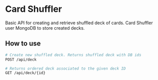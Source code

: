 # Card Shuffler

Basic API for creating and retrieve shuffled deck of cards. Card Shuffler user MongoDB to store created decks.

## How to use

``` bash
# Create new shuffled deck. Returns shuffled deck with DB ids
POST /api/deck

# Returns ordered deck associated to the given deck ID
GET /api/deck/{id}
```

